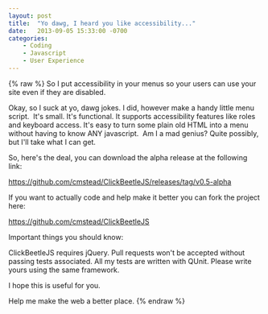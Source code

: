 ```yaml
---
layout: post
title:  "Yo dawg, I heard you like accessibility..."
date:   2013-09-05 15:33:00 -0700
categories:
    - Coding
    - Javascript
    - User Experience
---
```

{% raw %}
So I put accessibility in your menus so your users can use your site even if they are disabled.

Okay, so I suck at yo, dawg jokes. I did, however make a handy little menu script.  It's small. It's functional. It supports accessibility features like roles and keyboard access. It's easy to turn some plain old HTML into a menu without having to know ANY javascript.  Am I a mad genius? Quite possibly, but I'll take what I can get.

So, here's the deal, you can download the alpha release at the following link:

<a href="https://github.com/cmstead/ClickBeetleJS/releases/tag/v0.5-alpha">https://github.com/cmstead/ClickBeetleJS/releases/tag/v0.5-alpha</a>

If you want to actually code and help make it better you can fork the project here:

<a href="https://github.com/cmstead/ClickBeetleJS">https://github.com/cmstead/ClickBeetleJS</a>

Important things you should know:

ClickBeetleJS requires jQuery.
Pull requests won't be accepted without passing tests associated.
All my tests are written with QUnit. Please write yours using the same framework.

I hope this is useful for you.

Help me make the web a better place.
{% endraw %}
    